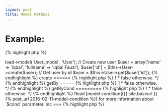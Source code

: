 ```yaml
---
layout: post
title: Model Methods
---
```


Example:
=======

{% highlight php %}
<?php

$this->load->model('User_model', 'User');

// Create new user
$user = array('name' => 'iqbal', 'fullname' => 'Iqbal Fauzi');
$user['id'] = $this->User->create($user);

// Get user by id
$user = $this->User->get($user['id']);
{% endhighlight %}

create
======

{% highlight php %}
<?php
/**
 * Insert new row to the table.
 *
 * @param array row The row to insert.
 *
 * @return integer id The new created id or false
 */
{% endhighlight %}

create_batch
============

{% highlight php %}
<?php
/**
 * Insert multiple rows at once.
 *
 * @param array rows List of the row to insert.
 *
 * @return number of inserted rows or false.
 */
{% endhighlight %}

get
===

{% highlight php %}
<?php
/**
 * Get row(s) by id.
 *
 * @param integer|array id The row(s) id.
 * @param integer total Total row to get, default to 1.
 * @param integer page Page number, only if `$total` is not 1 and not true.
 * @param array order field-order pair of the row to order. default id = DESC
 *
 * @return object if $total = [ 1 or true ]
 *         array if $total > 1
 *         false otherwise.
 */
{% endhighlight %}

getBy
=====

{% highlight php %}
<?php
/**
 * Get row(s) by some table field.
 *
 * @param string field The field name.
 * @param mixed|array value The `$field` row(s) value.
 * @param integer total Total row to get, default to 1.
 * @param integer page Page number, only if total is not 1 and not true.
 * @param array order field-order pair of the row to order. default id = DESC
 *
 * @return object if $total = [ 1 or true ]
 *         array if $total > 1
 *         false otherwise.
 */
{% endhighlight %}

getByCond
=========

{% highlight php %}
<?php
/**
 * Get row(s) by condition.
 *
 * @param string field The field name.
 * @param mixed|array value The `$field` row(s) value.
 * @param integer total Total row to get, default to true which mean all.
 * @param integer page Page number, only if total is not 1 and not true.
 * @param array order field-order pair of the row to order. default id = DESC
 *
 * @return object if $total = [ 1 or true ]
 *         array if $total > 1
 *         false otherwise.
 */
{% endhighlight %}

Read [model condition]({{ site.baseurl }}{% post_url 2016-02-11-model-condition %})
for more information about `$cond` parameter.

inc
===

{% highlight php %}
<?php
/**
 * Increase table field by 1 by id.
 *
 * @param integer|array id The row id or list of row id.
 * @param string field The field name to update.
 * @param integer total Total number the field to increase.
 *
 * @return true on success, false otherwise.
 */
{% endhighlight %}

incBy
=====

{% highlight php %}
<?php
/**
 * Increase table field by 1 by table field.
 *
 * @param string where_field The field for condition.
 * @param mixed|array value The row `$where_field` value or list of `$where_field` values.
 * @param string field The field name to update.
 * @param integer total Total number the field to increase.
 *
 * @return true on success, false otherwise.
 */
{% endhighlight %}

incByCond
=========

{% highlight php %}
<?php
/**
 * Increase table field by 1 by conditions
 *
 * @param array cond The conditions.
 * @param string field The field name to update.
 * @param integer total Total number the field to increase.
 *
 * @return true on success, false otherwise.
 */
{% endhighlight %}

Read [model condition]({{ site.baseurl }}{% post_url 2016-02-11-model-condition %})
for more information about `$cond` parameter.

dec
===

{% highlight php %}
<?php
/**
 * Decrease table field by 1 by id.
 *
 * @param integer|array id The row id or list of row id.
 * @param string field The field name to update.
 * @param integer total Total number the field to decrease.
 *
 * @return true on success, false otherwise.
 */
{% endhighlight %}

decBy
=====

{% highlight php %}
<?php
/**
 * Decrease table field by 1 by table field.
 *
 * @param string where_field The field for condition.
 * @param mixed|array value The row `$where_field` value or list of `$where_field` values.
 * @param string field The field name to update.
 * @param integer total Total number the field to decrease.
 *
 * @return true on success, false otherwise.
 */
{% endhighlight %}

decByCond
=========

{% highlight php %}
<?php
/**
 * Decrease table field by 1 by conditions
 *
 * @param array cond The conditions.
 * @param string field The field name to update.
 * @param integer total Total number the field to decrease.
 *
 * @return true on success, false otherwise.
 */
{% endhighlight %}

Read [model condition]({{ site.baseurl }}{% post_url 2016-02-11-model-condition %})
for more information about `$cond` parameter.

set
===

{% highlight php %}
<?php
/**
 * Update table by id.
 *
 * @param integer|array id The row id or list of row id.
 * @param array fields field-value pair of the new row data to update.
 *
 * @return true on success, false otherwise.
 */
{% endhighlight %}

setBy
=====

{% highlight php %}
<?php
/**
 * Update table by table field.
 *
 * @param string field The field name.
 * @param mixed|array value The field value for selection.
 * @param array fields field-value pair of new data to update to table.
 *
 * @return true on success, false otherwise.
 */
{% endhighlight %}

setByCond
=========

{% highlight php %}
<?php
/**
 * Update table by conditions
 *
 * @param array cond The conditions.
 * @param string fields field-value pair of new data to update to table
 *
 * @return true on success, false otherwise.
 */
{% endhighlight %}

Read [model condition]({{ site.baseurl }}{% post_url 2016-02-11-model-condition %})
for more information about `$cond` parameter.

remove
======

{% highlight php %}
<?php
/**
 * Remove row by id.
 *
 * @param integer|array id The row id or list of row id.
 *
 * @return true on success, false otherwise.
 */
{% endhighlight %}

removeBy
========

{% highlight php %}
<?php
/**
 * Remove rows by table field.
 *
 * @param string field The field name.
 * @param mixed|array value The field value for selection.
 *
 * @return true on success, false otherwise.
 */
{% endhighlight %}

removeByCond
============

{% highlight php %}
<?php
/**
 * Remove table by conditions
 *
 * @param array cond The conditions.
 * @param string fields field-value pair of new data to update to table
 *
 * @return true on success, false otherwise.
 */
{% endhighlight %}

Read [model condition]({{ site.baseurl }}{% post_url 2016-02-11-model-condition %})
for more information about `$cond` parameter.

max
===

{% highlight php %}
<?php
/**
 * Get max value of field.
 *
 * @param string field The field name to select.
 * 
 * @return integer max number or false.
 */
{% endhighlight %}

maxBy
=====

{% highlight php %}
<?php
/**
 * Get max value of field by field.
 *
 * @param string where_field The field for condition.
 * @param mixed|array value The row `$where_field` value or list of `$where_field` values.
 * @param string field The field name to calculate.
 *
 * @return integer max number or false.
 */
{% endhighlight %}

maxByCond
=========

{% highlight php %}
<?php
/**
 * Get max value of field by field.
 *
 * @param array cond The conditions.
 * @param string field The field name to calculate.
 *
 * @return integer max number or false.
 */
{% endhighlight %}

Read [model condition]({{ site.baseurl }}{% post_url 2016-02-11-model-condition %})
for more information about `$cond` parameter.

min
===

{% highlight php %}
<?php
/**
 * Get min value of field.
 *
 * @param string field The field name to select.
 * 
 * @return integer min number or false.
 */
{% endhighlight %}

minBy
=====

{% highlight php %}
<?php
/**
 * Get min value of field by field.
 *
 * @param string where_field The field for condition.
 * @param mixed|array value The row `$where_field` value or list of `$where_field` values.
 * @param string field The field name to calculate.
 *
 * @return integer min number or false.
 */
{% endhighlight %}

minByCond
=========

{% highlight php %}
<?php
/**
 * Get min value of field by field.
 *
 * @param array cond The conditions.
 * @param string field The field name to calculate.
 *
 * @return integer min number or false.
 */
{% endhighlight %}

Read [model condition]({{ site.baseurl }}{% post_url 2016-02-11-model-condition %})
for more information about `$cond` parameter.

count
=====

{% highlight php %}
<?php
/**
 * Get total rows
 *
 * @return integer total rows or false.
 */
{% endhighlight %}

countBy
=======

{% highlight php %}
<?php
/**
 * Get total rows by fields
 *
 * @param string field The field for condition.
 * @param mixed|array value The row `$field` value or list of `$field` values.
 *
 * @return integer total rows or false.
 */
{% endhighlight %}

countByCond
===========

{% highlight php %}
<?php
/**
 * Get total rows by conditions
 *
 * @param array cond The conditions.
 *
 * @return integer total rows or false.
 */
{% endhighlight %}

Read [model condition]({{ site.baseurl }}{% post_url 2016-02-11-model-condition %})
for more information about `$cond` parameter.

avg
===

{% highlight php %}
<?php
/**
 * Get avg value of field.
 *
 * @param string field The field name to calculate.
 * 
 * @return integer average or false.
 */
{% endhighlight %}

avgBy
=====

{% highlight php %}
<?php
/**
 * Get avg value of field by field.
 *
 * @param string where_field The field for condition.
 * @param mixed|array value The row `$where_field` value or list of `$where_field` values.
 * @param string field The field name to calculate.
 *
 * @return integer average number or false.
 */
{% endhighlight %}

avgByCond
=========

{% highlight php %}
<?php
/**
 * Get avg value of field by field.
 *
 * @param array cond The conditions.
 * @param string field The field name to calculate.
 *
 * @return integer avg number or false.
 */
{% endhighlight %}

Read [model condition]({{ site.baseurl }}{% post_url 2016-02-11-model-condition %})
for more information about `$cond` parameter.

sum
===

{% highlight php %}
<?php
/**
 * Get sum value of field.
 *
 * @param string field The field name to calculate.
 * 
 * @return integer sum or false.
 */
{% endhighlight %}

sumBy
=====

{% highlight php %}
<?php
/**
 * Get sum value of field by field.
 *
 * @param string where_field The field for condition.
 * @param mixed|array value The row `$where_field` value or list of `$where_field` values.
 * @param string field The field name to calculate.
 *
 * @return integer sum number or false.
 */
{% endhighlight %}

sumByCond
=========

{% highlight php %}
<?php
/**
 * Get sum value of field by field.
 *
 * @param array cond The conditions.
 * @param string field The field name to calculate.
 *
 * @return integer sum number or false.
 */
{% endhighlight %}

Read [model condition]({{ site.baseurl }}{% post_url 2016-02-11-model-condition %})
for more information about `$cond` parameter.